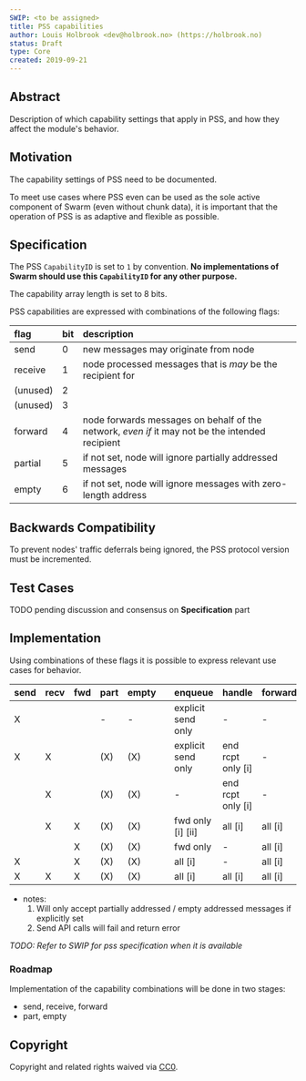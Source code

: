 ```yaml
---
SWIP: <to be assigned>
title: PSS capabilities
author: Louis Holbrook <dev@holbrook.no> (https://holbrook.no)
status: Draft
type: Core
created: 2019-09-21
---
```


## Abstract

Description of which capability settings that apply in PSS, and how they affect the module's behavior.

## Motivation

The capability settings of PSS need to be documented.

To meet use cases where PSS even can be used as the sole active component of Swarm (even without chunk data), it is important that the operation of PSS is as adaptive and flexible as possible.

## Specification

The PSS `CapabilityID` is set to `1` by convention. **No implementations of Swarm should use this `CapabilityID` for any other purpose.**

The capability array length is set to 8 bits.

PSS capabilities are expressed with combinations of the following flags:

|flag|bit|description|
|:---|:--|:---|
|send|0|new messages may originate from node|
|receive|1|node processed messages that is _may_ be the recipient for|
|(unused)|2| |
|(unused)|3| |
|forward|4|node forwards messages on behalf of the network, _even if_ it may not be the intended recipient|
|partial|5|if not set, node will ignore partially addressed messages|
|empty|6|if not set, node will ignore messages with zero-length address|

## Backwards Compatibility

To prevent nodes' traffic deferrals being ignored, the PSS protocol version must be incremented. 


## Test Cases

TODO pending discussion and consensus on **Specification** part


## Implementation

Using combinations of these flags it is possible to express relevant use cases for behavior.

|send|recv|fwd|part|empty| |enqueue|handle|forward|
|---|---|---|---|---|---|---|---|---|
| X |   |   | - | - | | explicit send only | - | - |
| X | X |   |(X)|(X)| | explicit send only | end rcpt only [i] | - | 
|   | X |   |(X)|(X)| | - | end rcpt only [i] | - |
|   | X | X |(X)|(X)| | fwd only [i] [ii] | all [i] | all [i] |
|   |   | X |(X)|(X)| | fwd only | - | all [i] | 
| X |   | X |(X)|(X)| | all [i] | - | all [i] | 
| X | X | X |(X)|(X)| | all [i] | all [i] | all [i] |

* notes:
  1. Will only accept partially addressed / empty addressed messages if explicitly set
  2. Send API calls will fail and return error

*TODO: Refer to SWIP for pss specification when it is available*

### Roadmap

Implementation of the capability combinations will be done in two stages:

* send, receive, forward
* part, empty


## Copyright

Copyright and related rights waived via [CC0](https://creativecommons.org/publicdomain/zero/1.0/).
